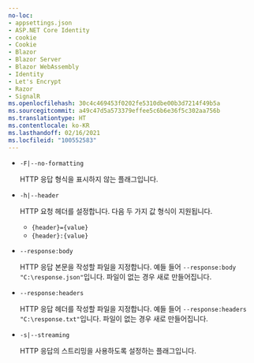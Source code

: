 ```yaml
---
no-loc:
- appsettings.json
- ASP.NET Core Identity
- cookie
- Cookie
- Blazor
- Blazor Server
- Blazor WebAssembly
- Identity
- Let's Encrypt
- Razor
- SignalR
ms.openlocfilehash: 30c4c469453f0202fe5310dbe00b3d7214f49b5a
ms.sourcegitcommit: a49c47d5a573379effee5c6b6e36f5c302aa756b
ms.translationtype: HT
ms.contentlocale: ko-KR
ms.lasthandoff: 02/16/2021
ms.locfileid: "100552583"
---
```

* `-F|--no-formatting`

  HTTP 응답 형식을 표시하지 않는 플래그입니다.

* `-h|--header`

  HTTP 요청 헤더를 설정합니다. 다음 두 가지 값 형식이 지원됩니다.

  * `{header}={value}`
  * `{header}:{value}`

* `--response:body`

  HTTP 응답 본문을 작성할 파일을 지정합니다. 예들 들어 `--response:body "C:\response.json"`입니다. 파일이 없는 경우 새로 만들어집니다.

* `--response:headers`

  HTTP 응답 헤더를 작성할 파일을 지정합니다. 예들 들어 `--response:headers "C:\response.txt"`입니다. 파일이 없는 경우 새로 만들어집니다.

* `-s|--streaming`

  HTTP 응답의 스트리밍을 사용하도록 설정하는 플래그입니다.

